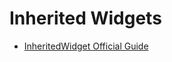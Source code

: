 # Inherited Widgets

- [InheritedWidget Official Guide](https://api.flutter.dev/flutter/widgets/inheritedwidget-class.html)